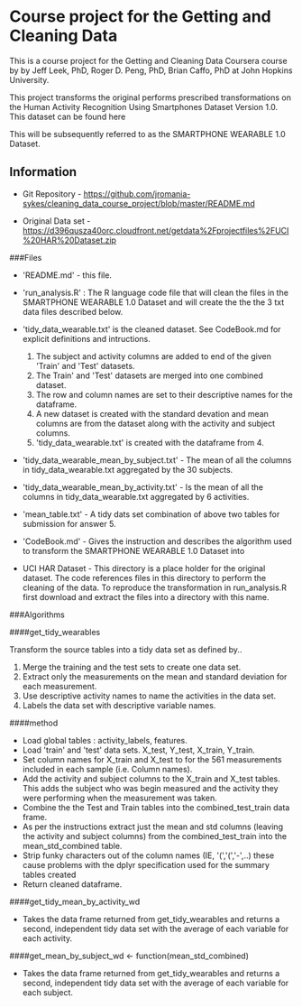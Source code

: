 # Course project for the Getting and Cleaning Data


This is a course project for the Getting and Cleaning Data Coursera course by by Jeff Leek, PhD, Roger D. Peng, PhD, Brian Caffo, PhD at John Hopkins University.

This project transforms the original performs prescribed transformations on the Human Activity Recognition Using Smartphones Dataset
Version 1.0.  This dataset can be found here 

This will be subsequently referred to as the SMARTPHONE WEARABLE 1.0 Dataset.


## Information

- Git Repository - https://github.com/jromania-sykes/cleaning_data_course_project/blob/master/README.md

- Original Data set - https://d396qusza40orc.cloudfront.net/getdata%2Fprojectfiles%2FUCI%20HAR%20Dataset.zip 

###Files

- 'README.md' - this file.

- 'run_analysis.R' : The R language code file that will clean the files in the SMARTPHONE WEARABLE 1.0 Dataset and 
will create the the the 3 txt data files described below.

- 'tidy_data_wearable.txt' is the cleaned dataset.  See CodeBook.md for explicit definitions and intructions.
	 1. The subject and activity columns are added to end of the given 'Train' and 'Test' datasets.
	 2. The Train' and 'Test' datasets are merged into one combined dataset.
	 3. The row and column names are set to their descriptive names for the dataframe.
	 4. A new dataset is created with the standard devation and mean columns are from the dataset along with the activity and subject columns.
	 5. 'tidy_data_wearable.txt' is created with the dataframe from 4.

	 
- 'tidy_data_wearable_mean_by_subject.txt' - The mean of all the columns in tidy_data_wearable.txt aggregated by the 30 subjects.

- 'tidy_data_wearable_mean_by_activity.txt' - Is the mean of all the columns in tidy_data_wearable.txt aggregated by 6 activities.

- 'mean_table.txt' - A tidy dats set combination of above two tables for submission for answer 5.

- 'CodeBook.md' - Gives the instruction and describes the algorithm used to transform the SMARTPHONE WEARABLE 1.0 Dataset into 

-  UCI HAR Dataset - This directory is a place holder for the original dataset.  The code 
	references files in this directory to perform the cleaning of the data.  To reproduce the transformation in run_analysis.R first download and extract the files into a directory with this name.
	

###Algorithms

####get_tidy_wearables

Transform the source tables into a tidy data set as defined by..

1. Merge the training and the test sets to create one data set.
2. Extract only the measurements on the mean and standard deviation for each measurement. 
3. Use descriptive activity names to name the activities in the data set.
4. Labels the data set with descriptive variable names. 

####method

- Load global tables : activity_labels, features.
- Load 'train' and 'test' data sets.  X_test, Y_test, X_train, Y_train.
- Set column names for X_train and X_test to for the 561 measurements included in each sample (i.e.  Column names).
- Add the activity and subject columns to the X_train and X_test tables.  This adds the subject who was begin measured and the activity they were performing when the measurement was taken.
- Combine the the Test and Train tables into the combined_test_train data frame.
- As per the instructions extract just the mean and std columns (leaving the activity and subject columns) from the combined_test_train into the mean_std_combined table.
- Strip funky characters out of the column names (IE, '(','(','-',..) these cause problems with the dplyr specification used for the summary tables created 
- Return cleaned dataframe.

####get_tidy_mean_by_activity_wd

- Takes the data frame returned from get_tidy_wearables and returns a second, independent tidy data set with the average of each variable for each activity.

 
####get_mean_by_subject_wd <- function(mean_std_combined) 
- Takes the data frame returned from get_tidy_wearables and returns a second, independent tidy data set with the average of each variable for each subject.


